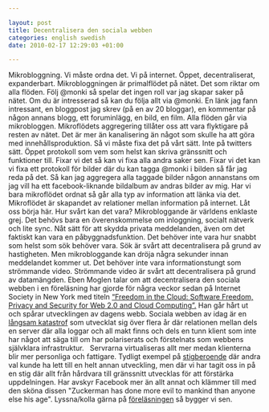 ```yaml
--- 

layout: post
title: Decentralisera den sociala webben 
categories: english swedish 
date: 2010-02-17 12:29:03 +01:00 

---
```


Mikrobloggning. Vi måste ordna det. Vi på internet. Öppet, decentraliserat, expanderbart. Mikrobloggningen är primalflödet på nätet. Det som riktar om alla flöden. Följ @monki så spelar det ingen roll var jag skapar saker på nätet. Om du är intresserad så kan du följa allt via @monki. En länk jag fann intressant, en bloggpost jag skrev (på en av 20 bloggar), en kommentar på någon annans blogg, ett foruminlägg, en bild, en film. Alla flöden går via mikrobloggen. Mikroflödets aggregering tillåter oss att vara flyktigare på resten av nätet. Det är mer än kanalisering än något som skulle ha att göra med innehållsproduktion. Så vi måste fixa det på vårt sätt. Inte på twitters sätt. Öppet protokoll som vem som helst kan skriva gränssnitt och funktioner till. Fixar vi det så kan vi fixa alla andra saker sen. Fixar vi det kan vi fixa ett protokoll för bilder där du kan tagga @monki i bilden så får jag reda på det. Så kan jag aggregera alla taggade bilder någon annanstans om jag vill ha ett facebook-liknande bildalbum av andras bilder av mig. Har vi bara mikroflödet ordnat så går alla typ av information att länka via det. Mikroflödet är skapandet av relationer mellan information på internet. Låt oss börja här. Hur svårt kan det vara? Mikrobloggande är världens enklaste grej. Det behövs bara en överenskommelse om inloggning, socialt nätverk och lite sync. Nåt sätt för att skydda privata meddelanden, även om det faktiskt kan vara en påbyggnadsfunktion. Det behöver inte vara hur snabbt som helst som sök behöver vara. Sök är svårt att decentralisera på grund av hastigheten. Men mikrobloggande kan dröja några sekunder innan meddelandet kommer ut. Det behöver inte vara informationstungt som strömmande video. Strömmande video är svårt att decentralisera på grund av datamängden. Eben Moglen talar om att decentralisera den sociala webben i en föreläsning har gjorde för några veckor sedan på Internet Society in New York med titeln [“Freedom in the Cloud: Software Freedom, Privacy and Security for Web 2.0 and Cloud Computing”.](http://www.isoc-ny.org/?p=1338) Han går hårt ut och spårar utvecklingen av dagens webb. Sociala webben av idag är en [långsam katastrof](2009-05-05-internet-noll-del-2-fel-moln.html) som utvecklat sig över flera år där relationen mellan dels en server där alla loggar och all makt finns och dels en tunn klient som inte har något att säga till om har polariserats och förstelnats som webbens självklara infrastruktur.   Servrarna virtualiseras allt mer medan klienterna blir mer personliga och fattigare. Tydligt exempel på [stigberoende](http://copyriot.se/2009/11/03/stigberoende/) där andra val kunde ha lett till en helt annan utveckling, men där vi har tagit oss in på en stig där allt från hårdvara till gränssnitt utvecklas för att förstärka uppdelningen. Har avskyr Facebook mer än allt annat och klämmer till med den sköna dissen "Zuckerman has done more evil to mankind than anyone else his age". Lyssna/kolla gärna på [föreläsningen](http://www.isoc-ny.org/?p=1338) så bygger vi sen. 